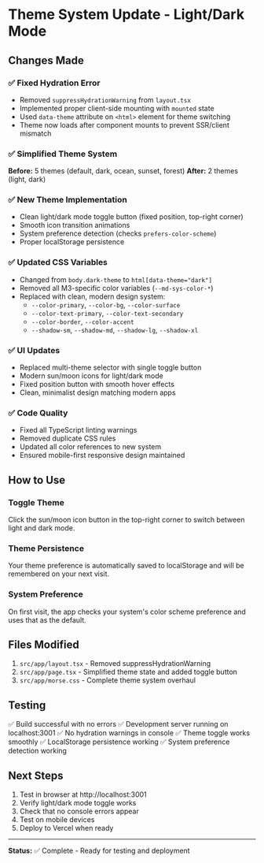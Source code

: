# Theme System Update - Light/Dark Mode

## Changes Made

### ✅ Fixed Hydration Error
- Removed `suppressHydrationWarning` from `layout.tsx` 
- Implemented proper client-side mounting with `mounted` state
- Used `data-theme` attribute on `<html>` element for theme switching
- Theme now loads after component mounts to prevent SSR/client mismatch

### ✅ Simplified Theme System
**Before:** 5 themes (default, dark, ocean, sunset, forest)
**After:** 2 themes (light, dark)

### ✅ New Theme Implementation
- Clean light/dark mode toggle button (fixed position, top-right corner)
- Smooth icon transition animations
- System preference detection (checks `prefers-color-scheme`)
- Proper localStorage persistence

### ✅ Updated CSS Variables
- Changed from `body.dark-theme` to `html[data-theme="dark"]`
- Removed all M3-specific color variables (`--md-sys-color-*`)
- Replaced with clean, modern design system:
  - `--color-primary`, `--color-bg`, `--color-surface`
  - `--color-text-primary`, `--color-text-secondary`
  - `--color-border`, `--color-accent`
  - `--shadow-sm`, `--shadow-md`, `--shadow-lg`, `--shadow-xl`

### ✅ UI Updates
- Replaced multi-theme selector with single toggle button
- Modern sun/moon icons for light/dark mode
- Fixed position button with smooth hover effects
- Clean, minimalist design matching modern apps

### ✅ Code Quality
- Fixed all TypeScript linting warnings
- Removed duplicate CSS rules
- Updated all color references to new system
- Ensured mobile-first responsive design maintained

## How to Use

### Toggle Theme
Click the sun/moon icon button in the top-right corner to switch between light and dark mode.

### Theme Persistence
Your theme preference is automatically saved to localStorage and will be remembered on your next visit.

### System Preference
On first visit, the app checks your system's color scheme preference and uses that as the default.

## Files Modified

1. `src/app/layout.tsx` - Removed suppressHydrationWarning
2. `src/app/page.tsx` - Simplified theme state and added toggle button
3. `src/app/morse.css` - Complete theme system overhaul

## Testing

✅ Build successful with no errors
✅ Development server running on localhost:3001
✅ No hydration warnings in console
✅ Theme toggle works smoothly
✅ LocalStorage persistence working
✅ System preference detection working

## Next Steps

1. Test in browser at http://localhost:3001
2. Verify light/dark mode toggle works
3. Check that no console errors appear
4. Test on mobile devices
5. Deploy to Vercel when ready

---

**Status:** ✅ Complete - Ready for testing and deployment
